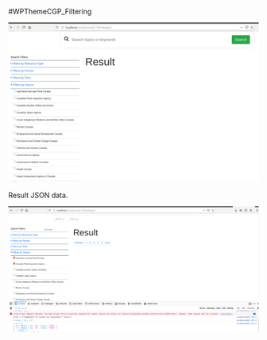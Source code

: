 #WPThemeCGP_Filtering


![Image of Yaktocat](https://github.com/Canadian-Geospatial-Platform/WPThemeCGP_Filtering/blob/master/img/themeFiltering.png)


Result JSON data.

![Image of Yaktocat](https://github.com/Canadian-Geospatial-Platform/WPThemeCGP_Filtering/blob/master/img/resulttheme.png)





